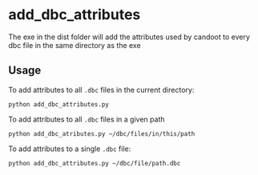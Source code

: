 # add_dbc_attributes

The exe in the dist folder will add the attributes used by candoot to every dbc file in the same
directory as the exe

## Usage

To add attributes to all `.dbc` files in the current directory:

```shell
python add_dbc_attributes.py
```

To add attributes to all `.dbc` files in a given path

```shell
python add_dbc_atributes.py ~/dbc/files/in/this/path
```

To add attributes to a single `.dbc` file:

```shell
python add_dbc_attributes.py ~/dbc/file/path.dbc
```
